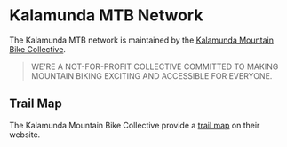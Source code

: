 # Kalamunda MTB Network

The Kalamunda MTB network is maintained by the [Kalamunda Mountain Bike Collective][1].

> WE’RE A NOT-FOR-PROFIT COLLECTIVE COMMITTED TO MAKING MOUNTAIN BIKING EXCITING AND ACCESSIBLE FOR EVERYONE.


## Trail Map
The Kalamunda Mountain Bike Collective provide a [trail map][2] on their website.

[1]: https://www.kmbc.org.au
[2]: https://www.kmbc.org.au/trails